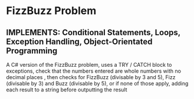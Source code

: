 # __FizzBuzz Problem__ 

## __IMPLEMENTS: Conditional Statements, Loops, Exception Handling, Object-Orientated Programming__

A C# version of the FizzBuzz problem, uses a TRY / CATCH block to exceptions, check that the numbers entered are whole numbers with no decimal places , then checks for FizzBuzz (divisable by 3 and 5), Fizz (divisable by 3) and Buzz (divisable by 5), or if none of those apply, adding each result to a string before outputting the result
